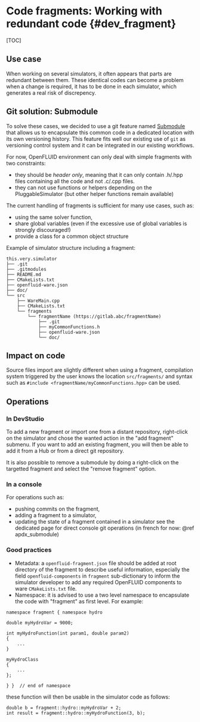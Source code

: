 # Code fragments: Working with redundant code {#dev_fragment}

[TOC]

## Use case
When working on several simulators, it often appears that parts are redundant between them. 
These identical codes can become a problem when a change is required, it has to be done in each simulator, which generates a real risk of discrepency.

## Git solution: Submodule
To solve these cases, we decided to use a git feature named [Submodule](https://git-scm.com/book/en/v2/Git-Tools-Submodules) that allows us to encapsulate this common code in a dedicated location with its own versioning history. This feature fits well our existing use of `git` as versioning control system and it can be integrated in our existing workflows.

For now, OpenFLUID environment can only deal with simple fragments with two constraints: 
- they should be *header only*, meaning that it can only contain .h/.hpp files containing all the code and not .c/.cpp files.
- they can not use functions or helpers depending on the PluggableSimulator (but other helper functions remain available)

The current handling of fragments is sufficient for many use cases, such as:
- using the same solver function, 
- share global variables (even if the excessive use of global variables is strongly discouraged!)
- provide a class for a common object structure

Example of simulator structure including a fragment:
```
this.very.simulator
├── .git
├── .gitmodules
├── README.md
├── CMakeLists.txt
├── openfluid-ware.json
├── doc/
└── src
    ├── WareMain.cpp
    ├── CMakeLists.txt
    └── fragments
        └── fragmentName (https://gitlab.abc/fragmentName)
            ├── .git
            ├── myCommonFunctions.h
            ├── openfluid-ware.json
            └── doc/
```

## Impact on code
Source files import are slightly different when using a fragment, compilation system triggered by the user knows the location `src/fragments/` and syntax such as `#include <fragmentName/myCommonFunctions.hpp>` can be used.

## Operations
### In DevStudio
To add a new fragment or import one from a distant repository, right-click on the simulator and chose the wanted action in the "add fragment" submenu.
If you want to add an existing fragment, you will then be able to add it from a Hub or from a direct git repository.

It is also possible to remove a submodule by doing a right-click on the targetted fragment and select the "remove fragment" option.

### In a console
For operations such as:
- pushing commits on the fragment, 
- adding a fragment to a simulator, 
- updating the state of a fragment contained in a simulator
see the dedicated page for direct console git operations (in french for now: @ref apdx_submodule)

### Good practices
- Metadata: a `openfluid-fragment.json` file should be added at root directory of the fragment to describe useful information, especially the field `openfluid-components` in `fragment` sub-dictionary to inform the simulator developer to add any required OpenFLUID components to ware `CMakeLists.txt` file.
- Namespace: it is advised to use a two level namespace to encapsulate the code with "fragment" as first level. For example:
```
namespace fragment { namespace hydro

double myHydroVar = 9000;

int myHydroFunction(int param1, double param2)
{
    ...
}

myHydroClass
{
    ...
};

} }  // end of namespace

```

these function will then be usable in the simulator code as follows:
```
double b = fragment::hydro::myHydroVar + 2;
int result = fragment::hydro::myHydroFunction(3, b);
```
